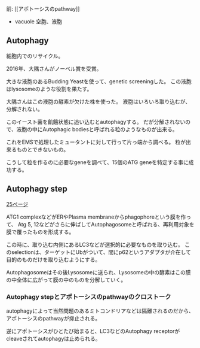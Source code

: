 前: [[アポトーシスのpathway]]

- vacuole 空胞、液胞

## Autophagy

細胞内でのリサイクル。

2016年、大隅さんがノーベル賞を受賞。

大きな液胞のあるBudding Yeastを使って、genetic screeningした。
この液胞はlysosomeのような役割を果たす。

大隅さんはこの液胞の酵素が欠けた株を使った。
液胞はいろいろ取り込むが、分解されない。

このイースト菌を飢餓状態に追い込むとautophagyする。
だが分解されないので、液胞の中にAutophagic bodiesと呼ばれる粒のようなものが出来る。

これをEMSで処理したミュータントに対して行って片っ端から調べる。
粒が出来るものとできないもの。

こうして粒を作るのに必要なgeneを調べて、15個のATG geneを特定する事に成功する。

## Autophagy step

[25ページ](https://karino2.github.io/ImageGallery/CellBiology706x3.html#lg=1&slide=24)

ATG1 complexなどがERやPlasma membraneからphagophoreという膜を作って、
Atg 5, 12などがさらに伸ばしてAutophagosomeと呼ばれる、再利用対象を膜で覆ったものを形成する。

この時に、取り込む内側にあるLC3などが選択的に必要なものを取り込む。
このselectionは、ターゲットにUbがついて、間にp62というアダプタが介在して目的のものだけを取り込むようにする。

Autophagosomeはその後Lysosomeに送られ、Lysosomeの中の酵素はこの膜の中全体に広がって膜の中のものを分解していく。

### Autophagy stepとアポトーシスのpathwayのクロストーク

autophagyによって当然問題のあるミトコンドリアなどは隔離されるのだから、アポトーシスのpathwayが抑止される。

逆にアポトーシスがひとたび始まると、LC3などのAutophagy receptorがcleaveされてautophagyは止められる。


